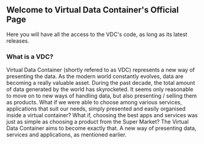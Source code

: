 
## Welcome to Virtual Data Container's Official Page

Here you will have all the access to the VDC's code, as long as its latest releases.

### What is a VDC?
Virtual Data Container (shortly refered to as VDC) represents a new way of presenting the data. As the modern world constantly evolves, data are becoming a really valuable asset. During the past decade, the total amount of data generated by the world has skyrocketed. It seems only reasonable to move on to new ways of handling data, but also presenting / selling them as products. What if we were able to choose among various services, applications that suit our needs, simply presented and easily organised inside a  virtual container? What if, choosing the best apps and services was just as simple as choosing a product from the Super Market? The Virtual Data Container aims to become exactly that. A new way of presenting data, services and applications, as mentioned earlier. 
